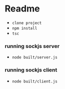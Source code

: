 # Readme

- ```clone project``` 
- ```npm install```
- ```tsc```

### running sockjs server
- ```node built/server.js```

### running sockjs client
- ```node built/client.js```